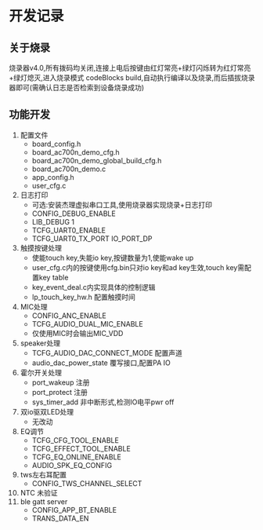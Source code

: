 # 开发记录

## 关于烧录
烧录器v4.0,所有拨码均关闭,连接上电后按键由红灯常亮+绿灯闪烁转为红灯常亮+绿灯熄灭,进入烧录模式
codeBlocks build,自动执行编译以及烧录,而后插拔烧录器即可(需确认日志是否检索到设备烧录成功)

## 功能开发
1. 配置文件  
    - board_config.h  
    - board_ac700n_demo_cfg.h  
    - board_ac700n_demo_global_build_cfg.h  
    - board_ac700n_demo.c  
    - app_config.h
    - user_cfg.c
2. 日志打印
    - 可选:安装杰理虚拟串口工具,使用烧录器实现烧录+日志打印
    - CONFIG_DEBUG_ENABLE
    - LIB_DEBUG 1   
    - TCFG_UART0_ENABLE
    - TCFG_UART0_TX_PORT IO_PORT_DP
3. 触摸按键处理
    - 使能touch key,失能io key,按键数量为1,使能wake up
    - user_cfg.c内的按键使用cfg.bin只对io key和ad key生效,touch key需配置key table
    - key_event_deal.c内实现具体的控制逻辑
    - lp_touch_key_hw.h 配置触摸时间
4. MIC处理
    - CONFIG_ANC_ENABLE 
    - TCFG_AUDIO_DUAL_MIC_ENABLE
    - 仅使用MIC时会输出MIC_VDD
5. speaker处理
    - TCFG_AUDIO_DAC_CONNECT_MODE 配置声道
    - audio_dac_power_state 覆写接口,配置PA IO
6. 霍尔开关处理
    - port_wakeup 注册
    - port_protect 注册
    - sys_timer_add 非中断形式,检测IO电平pwr off
7. 双io驱双LED处理
    - 无改动
8. EQ调节 
    - TCFG_CFG_TOOL_ENABLE
    - TCFG_EFFECT_TOOL_ENABLE
    - TCFG_EQ_ONLINE_ENABLE
    - AUDIO_SPK_EQ_CONFIG
9. tws左右耳配置
    - CONFIG_TWS_CHANNEL_SELECT
10. NTC 未验证
11. ble gatt server 
    - CONFIG_APP_BT_ENABLE
    - TRANS_DATA_EN
    

    